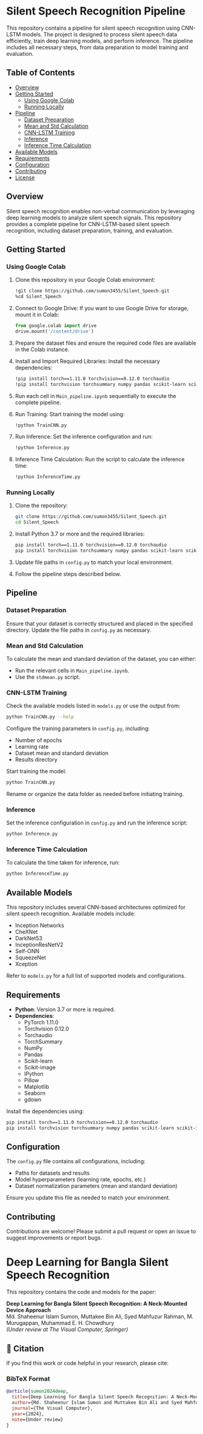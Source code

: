 # Silent Speech Recognition Pipeline

This repository contains a pipeline for silent speech recognition using CNN-LSTM models. The project is designed to process silent speech data efficiently, train deep learning models, and perform inference. The pipeline includes all necessary steps, from data preparation to model training and evaluation.

## Table of Contents
- [Overview](#overview)
- [Getting Started](#getting-started)
  - [Using Google Colab](#using-google-colab)
  - [Running Locally](#running-locally)
- [Pipeline](#pipeline)
  - [Dataset Preparation](#dataset-preparation)
  - [Mean and Std Calculation](#mean-and-std-calculation)
  - [CNN-LSTM Training](#cnn-lstm-training)
  - [Inference](#inference)
  - [Inference Time Calculation](#inference-time-calculation)
- [Available Models](#available-models)
- [Requirements](#requirements)
- [Configuration](#configuration)
- [Contributing](#contributing)
- [License](#license)

## Overview

Silent speech recognition enables non-verbal communication by leveraging deep learning models to analyze silent speech signals. This repository provides a complete pipeline for CNN-LSTM-based silent speech recognition, including dataset preparation, training, and evaluation.

## Getting Started

### Using Google Colab

1. Clone this repository in your Google Colab environment:
   ```bash
   !git clone https://github.com/sumon3455/Silent_Speech.git
   %cd Silent_Speech
   ```

2. Connect to Google Drive: If you want to use Google Drive for storage, mount it in Colab:
   ```python
   from google.colab import drive
   drive.mount('/content/drive')
   ```

3. Prepare the dataset files and ensure the required code files are available in the Colab instance.

4. Install and Import Required Libraries: Install the necessary dependencies:
   ```bash
   !pip install torch==1.11.0 torchvision==0.12.0 torchaudio
   !pip install torchvision torchsummary numpy pandas scikit-learn scikit-image ipython Pillow matplotlib seaborn gdown
   ```

5. Run each cell in `Main_pipeline.ipynb` sequentially to execute the complete pipeline.

6. Run Training: Start training the model using:
   ```bash
   !python TrainCNN.py
   ```

7. Run Inference: Set the inference configuration and run:
   ```bash
   !python Inference.py
   ```

8. Inference Time Calculation: Run the script to calculate the inference time:
   ```bash
   !python InferenceTime.py
   ```

### Running Locally

1. Clone the repository:
   ```bash
   git clone https://github.com/sumon3455/Silent_Speech.git
   cd Silent_Speech
   ```

2. Install Python 3.7 or more and the required libraries:
   ```bash
   pip install torch==1.11.0 torchvision==0.12.0 torchaudio
   pip install torchvision torchsummary numpy pandas scikit-learn scikit-image ipython Pillow matplotlib seaborn gdown
   ```

3. Update file paths in `config.py` to match your local environment.

4. Follow the pipeline steps described below.

## Pipeline

### Dataset Preparation

Ensure that your dataset is correctly structured and placed in the specified directory. Update the file paths in `config.py` as necessary.

### Mean and Std Calculation

To calculate the mean and standard deviation of the dataset, you can either:
- Run the relevant cells in `Main_pipeline.ipynb`.
- Use the `stdmean.py` script.

### CNN-LSTM Training

Check the available models listed in `models.py` or use the output from:
```bash
python TrainCNN.py --help
```

Configure the training parameters in `config.py`, including:
- Number of epochs
- Learning rate
- Dataset mean and standard deviation
- Results directory

Start training the model:
```bash
python TrainCNN.py
```

Rename or organize the data folder as needed before initiating training.

### Inference

Set the inference configuration in `config.py` and run the inference script:
```bash
python Inference.py
```

### Inference Time Calculation

To calculate the time taken for inference, run:
```bash
python InferenceTime.py
```

## Available Models

This repository includes several CNN-based architectures optimized for silent speech recognition. Available models include:
- Inception Networks
- CheXNet
- DarkNet53
- InceptionResNetV2
- Self-ONN
- SqueezeNet
- Xception

Refer to `models.py` for a full list of supported models and configurations.

## Requirements

- **Python**: Version 3.7 or more is required.
- **Dependencies**:
  - PyTorch 1.11.0
  - Torchvision 0.12.0
  - Torchaudio
  - TorchSummary
  - NumPy
  - Pandas
  - Scikit-learn
  - Scikit-image
  - IPython
  - Pillow
  - Matplotlib
  - Seaborn
  - gdown

Install the dependencies using:
```bash
pip install torch==1.11.0 torchvision==0.12.0 torchaudio
pip install torchvision torchsummary numpy pandas scikit-learn scikit-image ipython Pillow matplotlib seaborn gdown
```

## Configuration

The `config.py` file contains all configurations, including:
- Paths for datasets and results
- Model hyperparameters (learning rate, epochs, etc.)
- Dataset normalization parameters (mean and standard deviation)

Ensure you update this file as needed to match your environment.

## Contributing

Contributions are welcome! Please submit a pull request or open an issue to suggest improvements or report bugs.


# Deep Learning for Bangla Silent Speech Recognition

This repository contains the code and models for the paper:

**Deep Learning for Bangla Silent Speech Recognition: A Neck-Mounted Device Approach**  
Md. Shaheenur Islam Sumon, Muttakee Bin Ali, Syed Mahfuzur Rahman, M. Murugappan, Muhammad E. H. Chowdhury  
*(Under review at The Visual Computer, Springer)*  

## 📜 Citation  

If you find this work or code helpful in your research, please cite:  

### **BibTeX Format**  
```bibtex
@article{sumon2024deep,
  title={Deep Learning for Bangla Silent Speech Recognition: A Neck-Mounted Device Approach},
  author={Md. Shaheenur Islam Sumon and Muttakee Bin Ali and Syed Mahfuzur Rahman and M. Murugappan and Muhammad E. H. Chowdhury},
  journal={The Visual Computer},
  year={2024},
  note={Under review}
}


